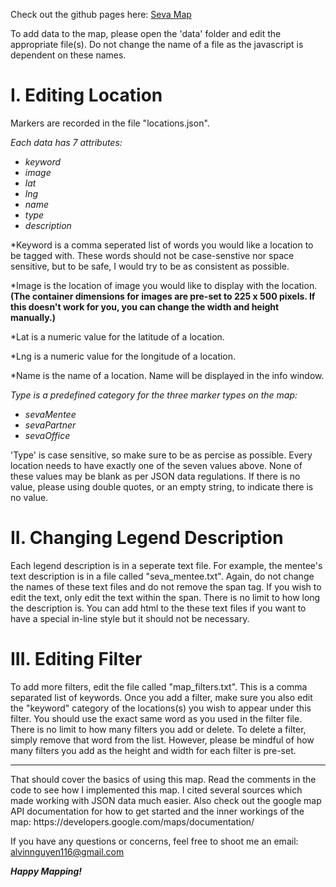 Check out the github pages here: <a href="https://alvinnguyen116.github.io/seva-map/" target="_blank"> Seva Map </a>

To add data to the map, please open the 'data' folder and edit the appropriate file(s). Do not change the name of a file as the javascript is dependent on these names. 

<h1>I. Editing Location</h1>
<p> Markers are recorded in the file "locations.json". 

<em>Each data has 7 attributes:
  - keyword
  - image
  - lat
  - lng
  - name
  - type
  - description 
</em>
  
*Keyword is a comma seperated list of words you would like a location to be tagged with. These words should not be case-senstive nor space sensitive, but to be safe, I would try to be as consistent as possible. 

*Image is the location of image you would like to display with the location. <b>(The container dimensions for images are pre-set to 225 x 500 pixels. If this doesn't work for you, you can change the width and height manually.)</b> 

*Lat is a numeric value for the latitude of a location. 

*Lng is a numeric value for the longitude of a location. 

*Name is the name of a location. Name will be displayed in the info window. 

<em>Type is a predefined category for the three marker types on the map: 
  - sevaMentee
  - sevaPartner
  - sevaOffice
</em>
'Type' is case sensitive, so make sure to be as percise as possible. Every location needs to have exactly one of the seven values above. 
None of these values may be blank as per JSON data regulations. If there is no value, please using double quotes, or an empty string, to indicate there is no value. 
</p>

<h1>II. Changing Legend Description</h1>

Each legend description is in a seperate text file. For example, the mentee's text description is in a file called "seva_mentee.txt". Again, do not change the names of these text files and do not remove the span tag. If you wish to edit the text, only edit the text within the span. There is no limit to how long the description is. You can add html to the these text files if you want to have a special in-line style but it should not be necessary. 

<h1>III. Editing Filter</h1>

To add more filters, edit the file called "map_filters.txt". This is a comma separated list of keywords. Once you add a filter, make sure you also edit the "keyword" category of the locations(s) you wish to appear under this filter. You should use the exact same word as you used in the filter file. There is no limit to how many filters you add or delete. To delete a filter, simply remove that word from the list. However, please be mindful of how many filters you add as the height and width for each filter is pre-set.
<hr>
That should cover the basics of using this map. Read the comments in the code to see how I implemented this map. I cited several sources which made working with JSON data much easier. Also check out the google map API documentation for how to get started and the inner workings of the map: https://developers.google.com/maps/documentation/ 

If you have any questions or concerns, feel free to shoot me an email: alvinnguyen116@gmail.com 

<b><em>Happy Mapping!</em></b> 


